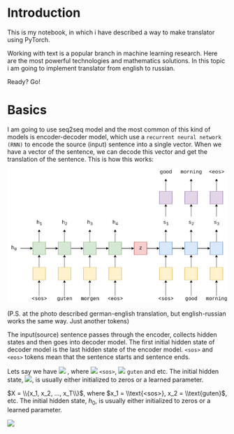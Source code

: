 # Introduction
This is my notebook, in which i have described a way to make translator using PyTorch. 

Working with text is a popular branch in machine learning research. Here are the most powerful technologies and mathematics solutions. In this topic i am going to implement translator from english to russian. 

Ready? Go!

# Basics

I am going to use seq2seq model and the most common of this kind of models is encoder-decoder model, which use a `recurrent neural network (RNN)` to encode the source (input) sentence into a single vector. When we have a vector of the sentence, we can decode this vector and get the translation of the sentence. This is how this works:

![](./img_trans/seq2seq1.png)

(P.S. at the photo described german-english translation, but english-russian works the same way. Just another tokens)

The input(source) sentence passes through the encoder, collects hidden states and then goes into decoder model. The first initial hidden state of decoder model is the last hidden state of the encoder model. `<sos>` and `<eos>` tokens mean that the sentence starts and sentence ends. 

Lets say we have <img src="https://render.githubusercontent.com/render/math?math=$X = \\{x_1, x_2, ... x_T\\}$"> , where <img src="https://render.githubusercontent.com/render/math?math=x_1 ="> `<sos>`, <img src="https://render.githubusercontent.com/render/math?math=x_2 ="> `guten` and etc. The initial hidden state, <img src="https://render.githubusercontent.com/render/math?math=h_0">, is usually either initialized to zeros or a learned parameter.

$X = \\{x_1, x_2, ..., x_T\\}$, where $x_1 = \\text{<sos>}, x_2 = \\text{guten}$, etc. The initial hidden state, $h_0$, is usually either initialized to zeros or a learned parameter.

<img src="https://render.githubusercontent.com/render/math?math=e^{i \pi} = -1">

